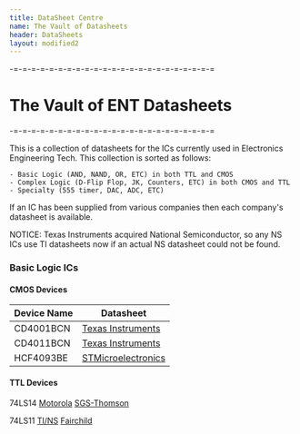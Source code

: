 ```yaml
---
title: DataSheet Centre
name: The Vault of Datasheets
header: DataSheets
layout: modified2
---
```


-=-=-=-=-=-=-=-=-=-=-=-=-=-=-=-=-=-=-=-=-=-=-=

# The Vault of ENT Datasheets

-=-=-=-=-=-=-=-=-=-=-=-=-=-=-=-=-=-=-=-=-=-=-=

This is a collection of datasheets for the ICs currently used in Electronics Engineering Tech.
This collection is sorted as follows:

```
- Basic Logic (AND, NAND, OR, ETC) in both TTL and CMOS
- Complex Logic (D-Flip Flop, JK, Counters, ETC) in both CMOS and TTL
- Specialty (555 timer, DAC, ADC, ETC)
```

If an IC has been supplied from various companies then each company's datasheet is available.

NOTICE: Texas Instruments acquired National Semiconductor, so any NS ICs use TI datasheets now if an actual NS datasheet could not be found.

### Basic Logic ICs

#### CMOS Devices

| Device Name  | Datasheet |
| ------------- | ------------- |
| CD4001BCN  | [Texas Instruments](https://drive.google.com/open?id=1-Jo6tLunuOtY07XgLxTv4FBo0hu1gmj2)  |
| CD4011BCN  | [Texas Instruments](https://drive.google.com/open?id=1cJwr-TIiIKSl6fuCsiZ0-hBzUZ9PUiWW)  |
| HCF4093BE  | [STMicroelectronics](https://drive.google.com/open?id=1proF1bW_mIxSDhZjjQSn46tm_ELOrJk6)  |

#### TTL Devices
74LS14	[Motorola](https://drive.google.com/open?id=1fQhBJ4_jKbICUot5DpbuRwQqskIvHJ7e)        [SGS-Thomson](https://drive.google.com/open?id=1iQtJTo3Rn6prBQfGeO-uU-U5MBRo_6fR)

74LS11	[TI/NS](https://drive.google.com/open?id=1uhmLi000f7gkz8Og_ofggzhKaYqJfo3L)           [Fairchild](https://drive.google.com/open?id=1UBkqHrxSMiywZBr7KTJ_6nr8JGVZXJlX)
[]()
[]()
[]()
[]()
[]()
[]()
[]()
[]()
[]()
[]()